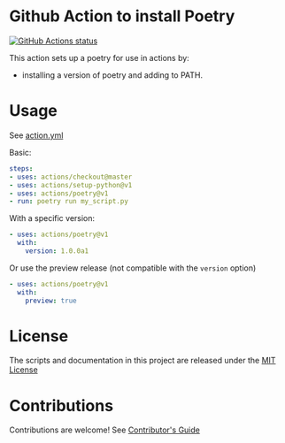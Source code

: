 # Github Action to install Poetry

<p align="left">
  <a href="https://github.com/dschep/install-poetry-action"><img alt="GitHub Actions status" src="https://github.com/dschep/install-poetry-action/workflows/PR%20Checks/badge.svg"></a>
</p>

This action sets up a poetry for use in actions by:

- installing a version of poetry and adding to PATH.

# Usage

See [action.yml](action.yml)

Basic:
```yaml
steps:
- uses: actions/checkout@master
- uses: actions/setup-python@v1
- uses: actions/poetry@v1
- run: poetry run my_script.py
```

With a specific version:
```yaml
- uses: actions/poetry@v1
  with:
    version: 1.0.0a1
```

Or use the preview release (not compatible with the `version` option)
```yaml
- uses: actions/poetry@v1
  with:
    preview: true
```

# License

The scripts and documentation in this project are released under the [MIT License](LICENSE)

# Contributions

Contributions are welcome!  See [Contributor's Guide](docs/contributors.md)
